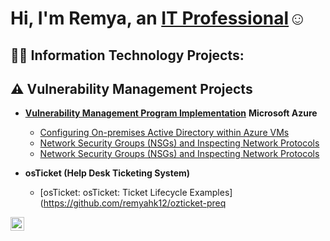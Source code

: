 <h1>Hi, I'm Remya, an <a href="https://linkedin.com/in/remya-harikrishnan-a70a88126">IT Professional</a>☺</h1>

<h2>👨‍💻 Information Technology Projects:</h2>


## ⚠️ Vulnerability Management Projects

- **[Vulnerability Management Program Implementation](https://github.com/remyahk12/Vulnerability-management-Scan/blob/main/README.md)**
 <b>Microsoft Azure</b>
  - [Configuring On-premises Active Directory within Azure VMs](https://github.com/remyahk12/Active-Directory)
  - [Network Security Groups (NSGs) and Inspecting Network Protocols](https://github.com/joshmadakorcc/azure-network-protols)
  - [Network Security Groups (NSGs) and Inspecting Network Protocols](https://github.com/joshmadakorcc/azure-network-protocols)

- <b>osTicket (Help Desk Ticketing System)</b>
  - [osTicket: osTicket: Ticket Lifecycle Examples](https://github.com/remyahk12/ozticket-preq
  

[<img align="left" alt="Remya harikrishnan | LinkedIn" width="22px" src="https://cdn.jsdelivr.net/npm/simple-icons@v3/icons/linkedin.svg" />][linkedin]



[linkedin]: https://linkedin.com/in/remya-harikrishnan-a70a88126
